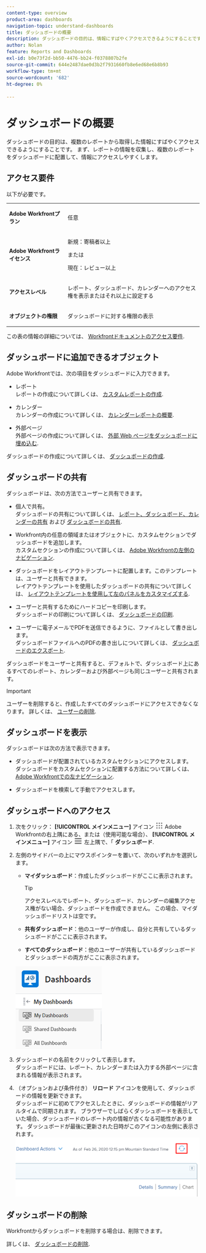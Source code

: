 ```yaml
---
content-type: overview
product-area: dashboards
navigation-topic: understand-dashboards
title: ダッシュボードの概要
description: ダッシュボードの目的は、情報にすばやくアクセスできるようにすることです。 レポートで情報を収集し、ダッシュボードに配置して、情報にアクセスしやすくすることができます。
author: Nolan
feature: Reports and Dashboards
exl-id: b0e73f2d-bb50-4476-bb24-f0378807b2fe
source-git-commit: 644e2487dae0d3b2f7931660fb8e6ed68e6b8b93
workflow-type: tm+mt
source-wordcount: '682'
ht-degree: 0%

---
```


# ダッシュボードの概要

<!-- Audited: 1/2024 -->

ダッシュボードの目的は、複数のレポートから取得した情報にすばやくアクセスできるようにすることです。 まず、レポートの情報を収集し、複数のレポートをダッシュボードに配置して、情報にアクセスしやすくします。

## アクセス要件

以下が必要です。

<table style="table-layout:auto">
 <col> 
 </col> 
 <col> 
 </col> 
 <tbody> 
  <tr> 
   <td> <p><strong>Adobe Workfrontプラン</strong></p> </td> 
   <td>任意</td> 
  </tr> 
  <tr> 
   <td> <p><strong>Adobe Workfrontライセンス</strong></p> </td> 
   <td> <p>新規：寄稿者以上</p><p>または</p><p>現在：レビュー以上</p> </td> 
  </tr> 
  <tr> 
   <td><strong>アクセスレベル</strong> </td> 
   <td> <p>レポート、ダッシュボード、カレンダーへのアクセス権を表示またはそれ以上に設定する</p> </td> 
  </tr> 
  <tr> 
   <td> <p><strong>オブジェクトの権限</strong> </p> </td> 
   <td> <p>ダッシュボードに対する権限の表示</p>  </td> 
  </tr> 
 </tbody> 
</table>

この表の情報の詳細については、 [Workfrontドキュメントのアクセス要件](/help/quicksilver/administration-and-setup/add-users/access-levels-and-object-permissions/access-level-requirements-in-documentation.md).

## ダッシュボードに追加できるオブジェクト

Adobe Workfrontでは、次の項目をダッシュボードに入力できます。

* レポート\
  レポートの作成について詳しくは、 [カスタムレポートの作成](../../../reports-and-dashboards/reports/creating-and-managing-reports/create-custom-report.md).

* カレンダー\
  カレンダーの作成について詳しくは、 [カレンダーレポートの概要](../../../reports-and-dashboards/reports/calendars/calendar-reports-overview.md).

* 外部ページ\
  外部ページの作成について詳しくは、 [外部 Web ページをダッシュボードに埋め込む](../../../reports-and-dashboards/dashboards/creating-and-managing-dashboards/embed-external-web-page-dashboard.md).

ダッシュボードの作成について詳しくは、 [ダッシュボードの作成](../../../reports-and-dashboards/dashboards/creating-and-managing-dashboards/create-dashboard.md).

## ダッシュボードの共有

ダッシュボードは、次の方法でユーザーと共有できます。

* 個人で共有。\
  ダッシュボードの共有について詳しくは、 [レポート、ダッシュボード、カレンダーの共有](../../../workfront-basics/grant-and-request-access-to-objects/permissions-reports-dashboards-calendars.md) および [ダッシュボードの共有](../../../reports-and-dashboards/dashboards/creating-and-managing-dashboards/share-dashboard.md).

* Workfront内の任意の領域またはオブジェクトに、カスタムセクションでダッシュボードを追加します。\
  カスタムセクションの作成について詳しくは、 [Adobe Workfrontの左側のナビゲーション](../../../workfront-basics/the-new-workfront-experience/simplified-left-navigation.md).

* ダッシュボードをレイアウトテンプレートに配置します。このテンプレートは、ユーザーと共有できます。\
  レイアウトテンプレートを使用したダッシュボードの共有について詳しくは、 [レイアウトテンプレートを使用して左のパネルをカスタマイズする](../../../administration-and-setup/customize-workfront/use-layout-templates/customize-left-panel.md).

* ユーザーと共有するためにハードコピーを印刷します。\
  ダッシュボードの印刷について詳しくは、 [ダッシュボードの印刷](../../../reports-and-dashboards/dashboards/creating-and-managing-dashboards/print-dashboard.md).

* ユーザーに電子メールでPDFを送信できるように、ファイルとして書き出します。\
  ダッシュボードファイルへのPDFの書き出しについて詳しくは、 [ダッシュボードのエクスポート](../../../reports-and-dashboards/dashboards/creating-and-managing-dashboards/export-dashboard.md).

ダッシュボードをユーザーと共有すると、デフォルトで、ダッシュボード上にあるすべてのレポート、カレンダーおよび外部ページも同じユーザーと共有されます。

>[!IMPORTANT]
>
>ユーザーを削除すると、作成したすべてのダッシュボードにアクセスできなくなります。 詳しくは、 [ユーザーの削除](../../../administration-and-setup/add-users/create-and-manage-users/delete-a-user.md).

## ダッシュボードを表示

ダッシュボードは次の方法で表示できます。

* ダッシュボードが配置されているカスタムセクションにアクセスします。\
  ダッシュボードをカスタムセクションに配置する方法について詳しくは、 [Adobe Workfrontでの左ナビゲーション](../../../workfront-basics/the-new-workfront-experience/simplified-left-navigation.md).

* ダッシュボードを検索して手動でアクセスします。

## ダッシュボードへのアクセス

1. 次をクリック： **[!UICONTROL メインメニュー]** アイコン ![メインメニュー](/help/_includes/assets/main-menu-icon.png) Adobe Workfrontの右上隅にある、または（使用可能な場合）、 **[!UICONTROL メインメニュー]** アイコン ![メインメニュー](/help/_includes/assets/main-menu-icon-left-nav.png) 左上隅で、「 **ダッシュボード**.
1. 左側のサイドバーの上にマウスポインターを置いて、次のいずれかを選択します。

   * **マイダッシュボード**：作成したダッシュボードがここに表示されます。

     >[!TIP]
     >
     >アクセスレベルでレポート、ダッシュボード、カレンダーの編集アクセス権がない場合、ダッシュボードを作成できません。 この場合、マイダッシュボードリストは空です。

   * **共有ダッシュボード**：他のユーザーが作成し、自分と共有しているダッシュボードがここに表示されます。
   * **すべてのダッシュボード**：他のユーザーが共有しているダッシュボードとダッシュボードの両方がここに表示されます。

   ![ダッシュボード領域](assets/dashboards-area.png)

1. ダッシュボードの名前をクリックして表示します。\
   ダッシュボードには、レポート、カレンダーまたは入力する外部ページに含まれる情報が表示されます。
1. （オプションおよび条件付き） **リロード** アイコンを使用して、ダッシュボードの情報を更新できます。\
   ダッシュボードに初めてアクセスしたときに、ダッシュボードの情報がリアルタイムで同期されます。 ブラウザーでしばらくダッシュボードを表示していた場合、ダッシュボードのレポート内の情報が古くなる可能性があります。 ダッシュボードが最後に更新された日時がこのアイコンの左側に表示されます。\
   ![再読み込みアイコン](assets/dashboard-reload-icon.png)

## ダッシュボードの削除

Workfrontからダッシュボードを削除する場合は、削除できます。

詳しくは、 [ダッシュボードの削除](../../../reports-and-dashboards/dashboards/creating-and-managing-dashboards/delete-dashboard.md).

